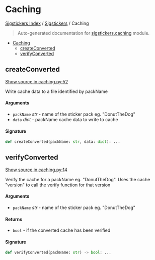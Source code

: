 # Caching

[Sigstickers Index](../README.md#sigstickers-index) /
[Sigstickers](./index.md#sigstickers) /
Caching

> Auto-generated documentation for [sigstickers.caching](../../../sigstickers/caching.py) module.

- [Caching](#caching)
  - [createConverted](#createconverted)
  - [verifyConverted](#verifyconverted)

## createConverted

[Show source in caching.py:52](../../../sigstickers/caching.py#L52)

Write cache data to a file identified by packName

#### Arguments

- `packName` *str* - name of the sticker pack eg. "DonutTheDog"
- `data` *dict* - packName cache data to write to cache

#### Signature

```python
def createConverted(packName: str, data: dict): ...
```



## verifyConverted

[Show source in caching.py:14](../../../sigstickers/caching.py#L14)

Verify the cache for a packName eg. "DonutTheDog". Uses the cache "version"
to call the verify function for that version

#### Arguments

- `packName` *str* - name of the sticker pack eg. "DonutTheDog"

#### Returns

- `bool` - if the converted cache has been verified

#### Signature

```python
def verifyConverted(packName: str) -> bool: ...
```